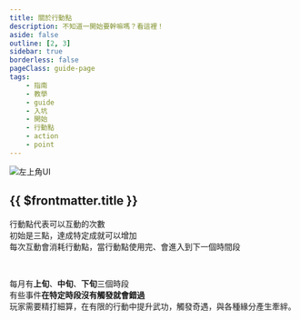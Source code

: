 ```yaml
---
title: 關於行動點
description: 不知道一開始要幹嘛嗎？看這裡！
aside: false
outline: [2, 3]
sidebar: true
borderless: false
pageClass: guide-page
tags:
    - 指南
    - 教學
    - guide
    - 入坑
    - 開始
    - 行動點
    - action
    - point
---
```


<img class='guide-img' src='/images/guide/hui1.jpg' alt='左上角UI'>

## {{ $frontmatter.title }}

行動點代表可以互動的次數  
初始是三點，達成特定成就可以增加  
每次互動會消耗行動點，當行動點使用完、會進入到下一個時間段

<br>

每月有**上旬**、**中旬**、**下旬**三個時段  
有些事件**在特定時段沒有觸發就會錯過**  
玩家需要精打細算，在有限的行動中提升武功，觸發奇遇，與各種緣分產生牽絆。
